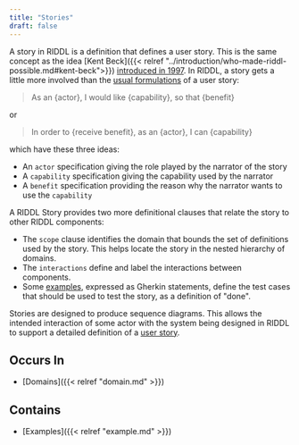 ```yaml
---
title: "Stories"
draft: false
---
```


A story in RIDDL is a definition that defines a user story. This is the same 
concept as the idea 
[Kent Beck]({{< relref "../introduction/who-made-riddl-possible.md#kent-beck">}}) 
[introduced in 1997](https://en.wikipedia.org/wiki/User_story#History). In 
RIDDL, a story gets a little more involved than the 
[usual formulations](https://en.wikipedia.org/wiki/User_story#Common_templates) 
of a user story:
> As an {actor}, I would like {capability}, so that {benefit}

or
 
> In order to {receive benefit}, as an {actor}, I can {capability}

which have these three ideas:
* An `actor` specification giving the role played by the narrator of the story
* A `capability` specification giving the capability used by the narrator
* A `benefit` specification providing the reason why the narrator wants to 
  use the `capability`

A RIDDL Story provides two more definitional clauses that relate the story to 
other RIDDL components:
* The `scope` clause identifies the domain that bounds the set of definitions 
  used by the story. This helps locate the story in the nested hierarchy of 
  domains. 
* The `interactions` define and label the interactions between components. 
* Some [examples](example), expressed as Gherkin statements, define the 
  test cases that should be used to test the story, as a definition of "done".

Stories are designed to produce sequence diagrams. This allows the intended 
interaction of some actor with the system being 
designed in RIDDL to support a detailed definition of a
[user story](https://en.wikipedia.org/wiki/User_story).

## Occurs In
* [Domains]({{< relref "domain.md" >}})

## Contains
* [Examples]({{< relref "example.md" >}})
